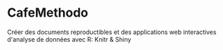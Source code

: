 # CafeMethodo
Créer des documents reproductibles et des applications web interactives d'analyse de données avec R: Knitr &amp; Shiny
